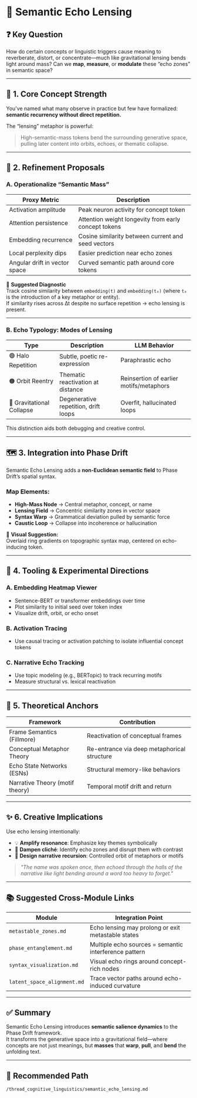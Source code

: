 # 🧩 Semantic Echo Lensing

## ❓ Key Question
How do certain concepts or linguistic triggers cause meaning to reverberate, distort, or concentrate—much like gravitational lensing bends light around mass? Can we **map**, **measure**, or **modulate** these “echo zones” in semantic space?

---

## 🧠 1. Core Concept Strength

You’ve named what many observe in practice but few have formalized:  
**semantic recurrency without direct repetition.**

The “lensing” metaphor is powerful:  
> High-semantic-mass tokens bend the surrounding generative space, pulling later content into orbits, echoes, or thematic collapse.

---

## 🧭 2. Refinement Proposals

### A. Operationalize “Semantic Mass”

| Proxy Metric                 | Description                                                  |
|-----------------------------|--------------------------------------------------------------|
| Activation amplitude         | Peak neuron activity for concept token                      |
| Attention persistence        | Attention weight longevity from early concept tokens        |
| Embedding recurrence         | Cosine similarity between current and seed vectors          |
| Local perplexity dips        | Easier prediction near echo zones                           |
| Angular drift in vector space| Curved semantic path around core tokens                     |

🧪 **Suggested Diagnostic**  
Track cosine similarity between `embedding(t)` and `embedding(t₀)` (where `t₀` is the introduction of a key metaphor or entity).  
If similarity rises across ∆t despite no surface repetition → echo lensing is present.

---

### B. Echo Typology: Modes of Lensing

| Type               | Description                                 | LLM Behavior                           |
|--------------------|---------------------------------------------|----------------------------------------|
| 🟢 Halo Repetition  | Subtle, poetic re-expression                | Paraphrastic echo                      |
| 🟠 Orbit Reentry    | Thematic reactivation at distance           | Reinsertion of earlier motifs/metaphors|
| 🔴 Gravitational Collapse | Degenerative repetition, drift loops       | Overfit, hallucinated loops            |

This distinction aids both debugging and creative control.

---

## 🗺 3. Integration into Phase Drift

Semantic Echo Lensing adds a **non-Euclidean semantic field** to Phase Drift’s spatial syntax.

### Map Elements:

- **High-Mass Node** → Central metaphor, concept, or name
- **Lensing Field** → Concentric similarity zones in vector space
- **Syntax Warp** → Grammatical deviation pulled by semantic force
- **Caustic Loop** → Collapse into incoherence or hallucination

📍 **Visual Suggestion:**  
Overlaid ring gradients on topographic syntax map, centered on echo-inducing token.

---

## 🔬 4. Tooling & Experimental Directions

### A. Embedding Heatmap Viewer
- Sentence-BERT or transformer embeddings over time
- Plot similarity to initial seed over token index
- Visualize drift, orbit, or echo onset

### B. Activation Tracing
- Use causal tracing or activation patching to isolate influential concept tokens

### C. Narrative Echo Tracking
- Use topic modeling (e.g., BERTopic) to track recurring motifs
- Measure structural vs. lexical reactivation

---

## 🧠 5. Theoretical Anchors

| Framework                     | Contribution                                         |
|------------------------------|------------------------------------------------------|
| Frame Semantics (Fillmore)   | Reactivation of conceptual frames                   |
| Conceptual Metaphor Theory   | Re-entrance via deep metaphorical structure         |
| Echo State Networks (ESNs)   | Structural memory-like behaviors                    |
| Narrative Theory (motif theory) | Temporal motif drift and return                     |

---

## ✨ 6. Creative Implications

Use echo lensing intentionally:

- 💡 **Amplify resonance**: Emphasize key themes symbolically
- 🧯 **Dampen cliché**: Identify echo zones and disrupt them with contrast
- 🔁 **Design narrative recursion**: Controlled orbit of metaphors or motifs

> _"The name was spoken once, then echoed through the halls of the narrative like light bending around a word too heavy to forget."_

---

## 📚 Suggested Cross-Module Links

| Module                         | Integration Point                                       |
|--------------------------------|---------------------------------------------------------|
| `metastable_zones.md`          | Echo lensing may prolong or exit metastable states     |
| `phase_entanglement.md`        | Multiple echo sources = semantic interference pattern  |
| `syntax_visualization.md`      | Visual echo rings around concept-rich nodes            |
| `latent_space_alignment.md`    | Trace vector paths around echo-induced curvature        |

---

## ✅ Summary

Semantic Echo Lensing introduces **semantic salience dynamics** to the Phase Drift framework.  
It transforms the generative space into a gravitational field—where concepts are not just meanings, but **masses** that **warp**, **pull**, and **bend** the unfolding text.

---

## 📂 Recommended Path
```bash
/thread_cognitive_linguistics/semantic_echo_lensing.md

